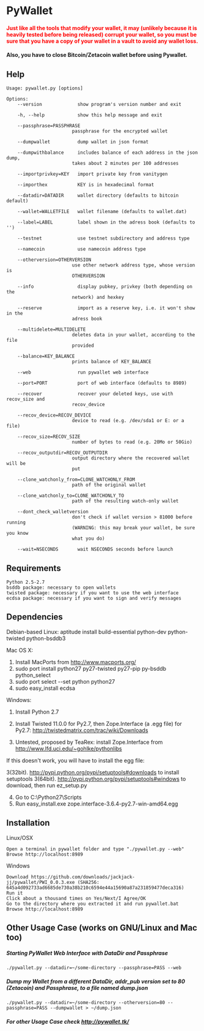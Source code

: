 # PyWallet


#### <span style="color:red">Just like all the tools that modify your wallet, it may (unlikely because it is heavily tested before being released) corrupt your wallet, so you must be sure that you have a copy of your wallet in a vault to avoid any wallet loss.</span>
#### Also, you have to close Bitcoin/Zetacoin wallet before using Pywallet.

## Help
``` 
Usage: pywallet.py [options]

Options:
    --version             show program's version number and exit 
    
    -h, --help            show this help message and exit
    
    --passphrase=PASSPHRASE
                        passphrase for the encrypted wallet
                        
    --dumpwallet          dump wallet in json format
    
    --dumpwithbalance     includes balance of each address in the json dump,
                        takes about 2 minutes per 100 addresses
                        
    --importprivkey=KEY   import private key from vanitygen
    
    --importhex           KEY is in hexadecimal format
    
    --datadir=DATADIR     wallet directory (defaults to bitcoin default)
    
    --wallet=WALLETFILE   wallet filename (defaults to wallet.dat)  
    
    --label=LABEL         label shown in the adress book (defaults to '')
    
    --testnet             use testnet subdirectory and address type
    
    --namecoin            use namecoin address type
    
    --otherversion=OTHERVERSION
                        use other network address type, whose version is
                        OTHERVERSION
                        
    --info                display pubkey, privkey (both depending on the
                        network) and hexkey
                        
    --reserve             import as a reserve key, i.e. it won't show in the
                        adress book
                        
    --multidelete=MULTIDELETE
                        deletes data in your wallet, according to the file
                        provided
                        
    --balance=KEY_BALANCE
                        prints balance of KEY_BALANCE
                        
    --web                 run pywallet web interface
    
    --port=PORT           port of web interface (defaults to 8989)
    
    --recover             recover your deleted keys, use with recov_size and
                        recov_device
                        
    --recov_device=RECOV_DEVICE
                        device to read (e.g. /dev/sda1 or E: or a file)
                        
    --recov_size=RECOV_SIZE
                        number of bytes to read (e.g. 20Mo or 50Gio)
                        
    --recov_outputdir=RECOV_OUTPUTDIR
                        output directory where the recovered wallet will be
                        put
                        
    --clone_watchonly_from=CLONE_WATCHONLY_FROM
                        path of the original wallet
                        
    --clone_watchonly_to=CLONE_WATCHONLY_TO
                        path of the resulting watch-only wallet
                        
    --dont_check_walletversion
                        don't check if wallet version > 81000 before running
                        (WARNING: this may break your wallet, be sure you know
                        what you do)
                        
    --wait=NSECONDS       wait NSECONDS seconds before launch
```

## Requirements

    Python 2.5-2.7
    bsddb package: necessary to open wallets
    twisted package: necessary if you want to use the web interface
    ecdsa package: necessary if you want to sign and verify messages



## Dependencies

Debian-based Linux:
 aptitude install build-essential python-dev python-twisted python-bsddb3

Mac OS X:
 1. Install MacPorts from http://www.macports.org/
 2. sudo port install python27 py27-twisted py27-pip py-bsddb python_select
 3. sudo port select --set python python27
 4. sudo easy_install ecdsa

Windows: 
 1. Install Python 2.7
 2. Install Twisted 11.0.0 for Py2.7, then Zope.Interface (a .egg file) for Py2.7: http://twistedmatrix.com/trac/wiki/Downloads

 3. Untested, proposed by TeaRex: install Zope.Interface from http://www.lfd.uci.edu/~gohlke/pythonlibs

 If this doesn't work, you will have to install the egg file:

 3(32bit). http://pypi.python.org/pypi/setuptools#downloads to install setuptools
 3(64bit). http://pypi.python.org/pypi/setuptools#windows to download, then run ez_setup.py

 4. Go to C:\Python27\Scripts
 5. Run easy_install.exe zope.interface-3.6.4-py2.7-win-amd64.egg


## Installation

Linux/OSX

    Open a terminal in pywallet folder and type "./pywallet.py --web"
    Browse http://localhost:8989

Windows

    Download https://github.com/downloads/jackjack-jj/pywallet/PWI_0.0.3.exe (SHA256: 645a4d092733ad6685de730a38b210c6594e44a15690a87a231859477deca316)
    Run it
    Click about a thousand times on Yes/Next/I Agree/OK
    Go to the directory where you extracted it and run pywallet.bat
    Browse http://localhost:8989


## Other Usage Case (works on GNU/Linux and Mac too)

##### Starting PyWallet Web Interface with DataDir and Passphrase
``` ./pywallet.py --datadir=~/some-directory --passphrase=PASS --web ```

##### Dump my Wallet from a different DataDir, addr_pub version set to 80 (Zetacoin) and Passphrase, to a file named dump.json
``` ./pywallet.py --datadir=~/some-directory --otherversion=80 --passphrase=PASS --dumpwallet > ~/dump.json ```

##### For other Usage Case check <a href="http://pywallet.tk/">http://pywallet.tk/</a>

